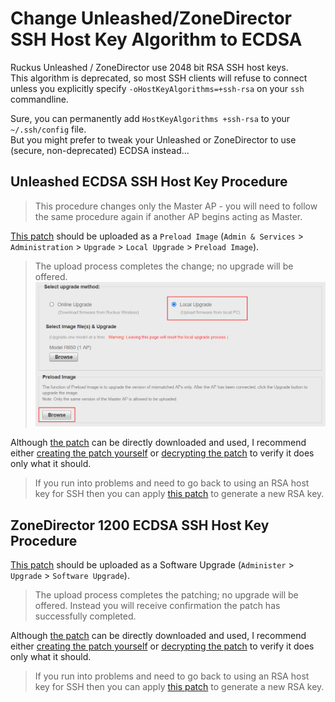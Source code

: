 # Change Unleashed/ZoneDirector SSH Host Key Algorithm to ECDSA

Ruckus Unleashed / ZoneDirector use 2048 bit RSA SSH host keys.  
This algorithm is deprecated, so most SSH clients will refuse to connect unless you explicitly specify `-oHostKeyAlgorithms=+ssh-rsa` on your `ssh` commandline.

Sure, you can permanently add `HostKeyAlgorithms +ssh-rsa` to your `~/.ssh/config` file.  
But you might prefer to tweak your Unleashed or ZoneDirector to use (secure, non-deprecated) ECDSA instead...

## Unleashed ECDSA SSH Host Key Procedure
> This procedure changes only the Master AP - you will need to follow the same procedure again if another AP begins acting as Master.  

[This patch](../images/unleashed.ecdsa.patch.dbg) should be uploaded as a `Preload Image` (`Admin & Services` > `Administration` > `Upgrade` > `Local Upgrade` > `Preload Image`).  
> The upload process completes the change; no upgrade will be offered.  
> ![](../images/Unleashed_Root_Shell.png)  

Although [the patch](../images/unleashed.ecdsa.patch.dbg) can be directly downloaded and used, I recommend either [creating the patch yourself](../Scripts/create_unleashed_ecdsa_patch.sh) or [decrypting the patch](DecryptRuckusBackups.md) to verify it does only what it should.

> If you run into problems and need to go back to using an RSA host key for SSH then you can apply [this patch](../images/unleashed.restore_rsa.patch.dbg) to generate a new RSA key.

## ZoneDirector 1200 ECDSA SSH Host Key Procedure

[This patch](../images/zd1200.ecdsa.patch.img) should be uploaded as a Software Upgrade (`Administer` > `Upgrade` > `Software Upgrade`).  
> The upload process completes the patching; no upgrade will be offered. Instead you will receive confirmation the patch has successfully completed.  

Although [the patch](../images/zd1200.ecdsa.patch.img) can be directly downloaded and used, I recommend either [creating the patch yourself](../Scripts/create_zd1200_ecdsa_patch.sh) or [decrypting the patch](DecryptRuckusBackups.md) to verify it does only what it should.

> If you run into problems and need to go back to using an RSA host key for SSH then you can apply [this patch](../images/zd1200.restore_rsa.patch.img) to generate a new RSA key.
